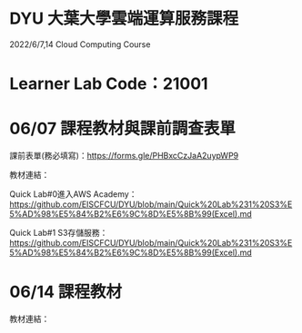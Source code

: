 # DYU 大葉大學雲端運算服務課程
2022/6/7,14 Cloud Computing Course

# Learner Lab Code：21001

# 06/07 課程教材與課前調查表單

課前表單(務必填寫)：https://forms.gle/PHBxcCzJaA2uypWP9

教材連結：

Quick Lab#0進入AWS Academy：https://github.com/EISCFCU/DYU/blob/main/Quick%20Lab%231%20S3%E5%AD%98%E5%84%B2%E6%9C%8D%E5%8B%99(Excel).md

Quick Lab#1 S3存儲服務：https://github.com/EISCFCU/DYU/blob/main/Quick%20Lab%231%20S3%E5%AD%98%E5%84%B2%E6%9C%8D%E5%8B%99(Excel).md

# 06/14 課程教材

教材連結：
